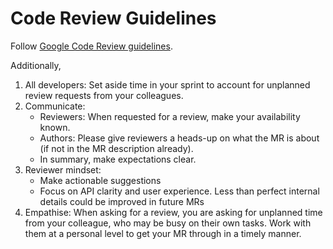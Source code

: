 # Code Review Guidelines

Follow [Google Code Review guidelines](https://google.github.io/eng-practices/review/).

Additionally,

1. All developers: Set aside time in your sprint to account for unplanned review requests from your colleagues.
2. Communicate:
   - Reviewers: When requested for a review, make your availability known.
   - Authors: Please give reviewers a heads-up on what the MR is about (if not in the MR description already).
   - In summary, make expectations clear.
3. Reviewer mindset:
   - Make actionable suggestions
   - Focus on API clarity and user experience. Less than perfect internal details could be improved in future MRs
4. Empathise: When asking for a review, you are asking for unplanned time from your colleague, who may be busy on their
   own tasks. Work with them at a personal level to get your MR through in a timely manner.

